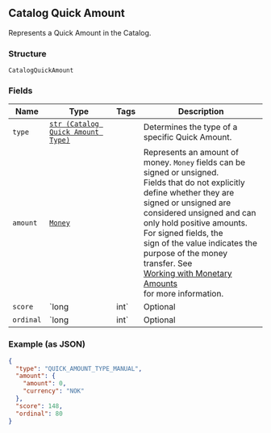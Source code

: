 ## Catalog Quick Amount

Represents a Quick Amount in the Catalog.

### Structure

`CatalogQuickAmount`

### Fields

| Name | Type | Tags | Description |
|  --- | --- | --- | --- |
| `type` | [`str (Catalog Quick Amount Type)`](/doc/models/catalog-quick-amount-type.md) |  | Determines the type of a specific Quick Amount. |
| `amount` | [`Money`](/doc/models/money.md) |  | Represents an amount of money. `Money` fields can be signed or unsigned.<br>Fields that do not explicitly define whether they are signed or unsigned are<br>considered unsigned and can only hold positive amounts. For signed fields, the<br>sign of the value indicates the purpose of the money transfer. See<br>[Working with Monetary Amounts](https://developer.squareup.com/docs/build-basics/working-with-monetary-amounts)<br>for more information. |
| `score` | `long|int` | Optional | Describes the ranking of the Quick Amount provided by machine learning model, in the range [0, 100].<br>MANUAL type amount will always have score = 100. |
| `ordinal` | `long|int` | Optional | The order in which this Quick Amount should be displayed. |

### Example (as JSON)

```json
{
  "type": "QUICK_AMOUNT_TYPE_MANUAL",
  "amount": {
    "amount": 0,
    "currency": "NOK"
  },
  "score": 148,
  "ordinal": 80
}
```

